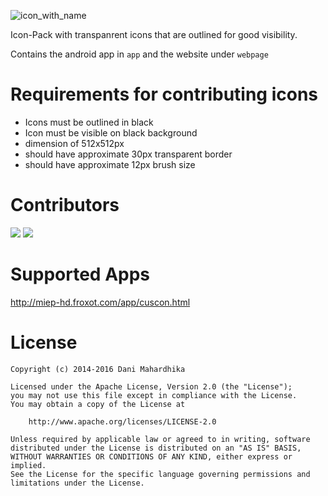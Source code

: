 ![icon_with_name](http://miep-hd.froxot.com/app/res/icon_with_name.png)

Icon-Pack with transpanrent icons that are outlined for good visibility.

Contains the android app in `app` and the website under `webpage`

# Requirements for contributing icons
- Icons must be outlined in black
- Icon must be visible on black background
- dimension of 512x512px
- should have approximate 30px transparent border
- should have approximate 12px brush size

# Contributors
<a href="https://github.com/MiepHD" target="_blank"><img class="profile" src="https://avatars.githubusercontent.com/u/63968466?s=64&v=4"></a>
<a href="https://github.com/sourcrowd450" target="_blank"><img class="profile" src="https://avatars.githubusercontent.com/u/107772832?s=64&v=4"></a>

# Supported Apps

http://miep-hd.froxot.com/app/cuscon.html

# License
```
Copyright (c) 2014-2016 Dani Mahardhika

Licensed under the Apache License, Version 2.0 (the "License");
you may not use this file except in compliance with the License.
You may obtain a copy of the License at

    http://www.apache.org/licenses/LICENSE-2.0

Unless required by applicable law or agreed to in writing, software
distributed under the License is distributed on an "AS IS" BASIS,
WITHOUT WARRANTIES OR CONDITIONS OF ANY KIND, either express or implied.
See the License for the specific language governing permissions and
limitations under the License.
```
